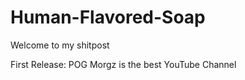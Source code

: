 # Human-Flavored-Soap

Welcome to my shitpost

First Release: POG
Morgz is the best YouTube Channel

